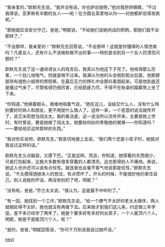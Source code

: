 
“我亲爱的，”欧默先生说，“我并没有说，你也妒忌她呀，”他对我挤挤眼睛，“不过我得说，亚茅斯有半数的女人——呃！在方圆五英里地以内——对她都妒忌得发疯呢。”

“那她就应该安分守己，爸爸，”明妮说，“不给她们说她闲话的把柄，那她们就不会那样了。”

“不会那样，我亲爱的！”欧默先生回答说，“不会那样！这就是你懂得的人情世故吗？凡是女人，还有什么不该做和做不出的事——特别是谈到另一个女人的漂亮问题时？”

欧默先生说了这一通诽谤女人的戏言后，我真以为他这下子完了。他咳得那么厉害，一个劲儿地喘气，但就是喘不过来。我满以为他的头会倒到柜台后面，他那膝部饰有褪色小缎带的黑短裤，在最后无力的挣扎中会颤抖着翘起来。可是他到底还是缓过气来了，尽管咳得仍很厉害，已经筋疲力尽，不得不在账桌的踏脚凳上坐了下来。

“你知道，”他擦着额头，艰难地喘着气说，“她在这儿，没结交什么人，没有什么特别要好的熟人和朋友，更不用提什么情人了。这样一来，一个恶意的说法就传开了，说艾米莉想当阔太太。我的看法是，这一说法所以流传开来，主要是她上学时，有时曾说，要是她做了阔太太，她要如何如何孝敬她的舅舅——你知道吗？——要给他买这样那样的东西。”

“我对你实说吧，欧默先生，”我急切地接上去说，“我们两个还是小孩子时，她就对我说过这样的话。”

欧默先生又点脑袋，又摸下巴。“正是这样。而且，你知道，她穿戴的东西很少，可是打扮起来，比极大多数有很多穿戴的人都漂亮，这也惹得别人不痛快。再说，她这人也许还可以说有点任性。就连我也会毫不客气地说那是任性，”欧默先生说，“不太摸得透她本人的想法，有点惯坏了。开头的时候，不能很好地约束住自己。别人说她的坏话，再没有别的了吧，明妮？”

“没有啦，爸爸，”乔兰太太说，“我认为，这是最不中听的了。”

“有一回，她找到一个工作，”欧默先生说，“给一个脾气不太好的老太太做伴，两人就相处得不太好，她也就没有再做下去。后来她才到我们这儿来，约定做三年学徒。差不多已经学了两年了。她是个要多好有多好的女孩子，一个人能顶六个人。明妮，她是不是能顶六个人，呃？”

“是的，爸爸，”明妮回答说，“你可千万别说我说过她坏话。”

[next](page275.md)